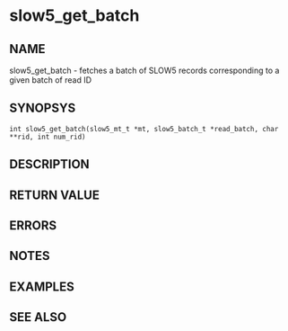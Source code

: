 # slow5_get_batch

## NAME

slow5_get_batch - fetches a batch of SLOW5 records corresponding to a given batch of read ID

## SYNOPSYS

`int slow5_get_batch(slow5_mt_t *mt, slow5_batch_t *read_batch, char **rid, int num_rid)`

## DESCRIPTION


## RETURN VALUE


## ERRORS


## NOTES


## EXAMPLES


## SEE ALSO

